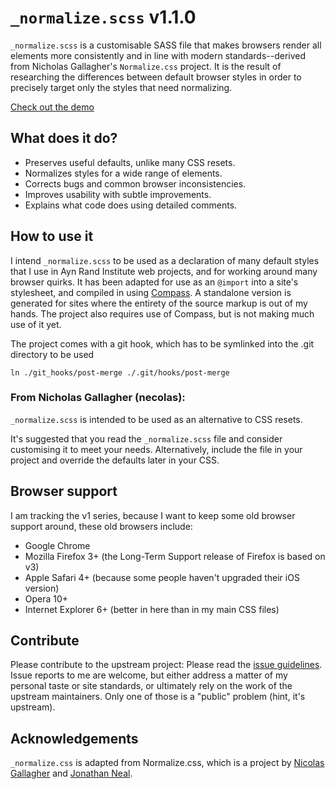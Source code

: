 # `_normalize.scss` v1.1.0

`_normalize.scss` is a customisable SASS file that makes browsers render all
elements more consistently and in line with modern standards--derived from
Nicholas Gallagher's `Normalize.css` project. It is the result of researching the
differences between default browser styles in order to precisely target only
the styles that need normalizing.

[Check out the demo](http://darcmattr.github.io/_normalize.scss/test.html)

## What does it do?

* Preserves useful defaults, unlike many CSS resets.
* Normalizes styles for a wide range of elements.
* Corrects bugs and common browser inconsistencies.
* Improves usability with subtle improvements.
* Explains what code does using detailed comments.

## How to use it

I intend `_normalize.scss` to be used as a declaration of many default styles
that I use in Ayn Rand Institute web projects, and for working around many
browser quirks. It has been adapted for use as an `@import` into a site's
stylesheet, and compiled in using [Compass][].  A standalone version is
generated for sites where the entirety of the source markup is out of my hands.
The project also requires use of Compass, but is not making much use of it yet.

The project comes with a git hook, which has to be symlinked into the .git
directory to be used

    ln ./git_hooks/post-merge ./.git/hooks/post-merge

### From Nicholas Gallagher (necolas):

`_normalize.scss` is intended to be used as an alternative to CSS resets.

It's suggested that you read the `_normalize.scss` file and consider customising
it to meet your needs. Alternatively, include the file in your project and
override the defaults later in your CSS.

## Browser support

I am tracking the v1 series, because I want to keep some old browser support
around, these old browsers include:

* Google Chrome
* Mozilla Firefox 3+ (the Long-Term Support release of Firefox is based on v3)
* Apple Safari 4+ (because some people haven't upgraded their iOS version)
* Opera 10+
* Internet Explorer 6+ (better in here than in my main CSS files)

## Contribute

Please contribute to the upstream project: Please read the [issue
guidelines][].  Issue reports to me are welcome, but either address a matter of
my personal taste or site standards, or ultimately rely on the work of the
upstream maintainers. Only one of those is a "public" problem (hint, it's
upstream).

## Acknowledgements

`_normalize.css` is adapted from Normalize.css, which is a project by [Nicolas
Gallagher][] and [Jonathan Neal][].

[Jonathan Neal]: http://github.com/jonathantneal
[Nicolas Gallagher]: http://github.com/necolas
[issue guidelines]: https://github.com/necolas/issue-guidelines
[Compass]: http://compass-style.org
